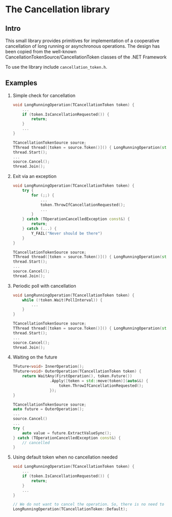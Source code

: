 The Cancellation library
========================

Intro
-----

This small library provides primitives for implementation of a cooperative cancellation of long running or asynchronous operations.
The design has been copied from the well-known CancellationTokenSource/CancellationToken classes of the .NET Framework

To use the library include `cancellation_token.h`.

Examples
--------

1. Simple check for cancellation

    ```c++
    void LongRunningOperation(TCancellationToken token) {
        ...
        if (token.IsCancellationRequested()) {
            return;
        }
        ...
    }

    TCancellationTokenSource source;
    TThread thread([token = source.Token()]() { LongRunningOperation(std::move(token)); });
    thread.Start();
    ...
    source.Cancel();
    thread.Join();
    ```

2. Exit via an exception

    ```c++
    void LongRunningOperation(TCancellationToken token) {
        try {
            for (;;) {
                ...
                token.ThrowIfCancellationRequested();
                ...
            }
        } catch (TOperationCancelledException const&) {
            return;
        } catch (...) {
            Y_FAIL("Never should be there")
        }
    }

    TCancellationTokenSource source;
    TThread thread([token = source.Token()]() { LongRunningOperation(std::move(token)); });
    thread.Start();
    ...
    source.Cancel();
    thread.Join();
    ```

3. Periodic poll with cancellation

    ```c++
    void LongRunningOperation(TCancellationToken token) {
        while (!token.Wait(PollInterval)) {
            ...
        }
    }

    TCancellationTokenSource source;
    TThread thread([token = source.Token()]() { LongRunningOperation(std::move(token)); });
    thread.Start();
    ...
    source.Cancel();
    thread.Join();
    ```

4. Waiting on the future

    ```c++
    TFuture<void> InnerOperation();
    TFuture<void> OuterOperation(TCancellationToken token) {
        return WaitAny(FirstOperation(), token.Future())
                    .Apply([token = std::move(token)](auto&&) {
                        token.ThrowIfCancellationRequested();
                    });
    }

    TCancellationTokenSource source;
    auto future = OuterOperation();
    ...
    source.Cancel()
    ...
    try {
        auto value = future.ExtractValueSync();
    } catch (TOperationCancelledException const&) {
        // cancelled
    }
    ```

5. Using default token when no cancellation needed

    ```c++
    void LongRunningOperation(TCancellationToken token) {
        ...
        if (token.IsCancellationRequested()) {
            return;
        }
        ...
    }

    // We do not want to cancel the operation. So, there is no need to create a cancellation token source
    LongRunningOperation(TCancellationToken::Default);
    ```
